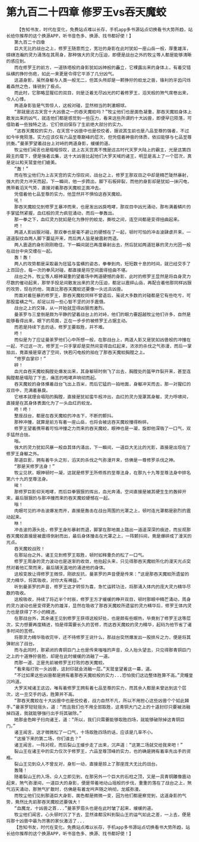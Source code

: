 # 第九百二十四章 修罗王vs吞天魔蛟
        【告知书友，时代在变化，免费站点难以长存，手机app多书源站点切换看书大势所趋，站长给你推荐的这个换源APP，听书音色多、换源、找书都好使！】
       第九百二十四章
       巨大无比的战台之上，修罗王随意而立，宽壮的身影在此时犹如一座山岳一般，厚重雄浑，磅礴浩瀚的灵力涌荡在其周身，那种强大的灵力压迫，即便是战台之外的牧尘等人都是能够清晰的感应到。
       而在修罗王的前方，一道铁塔般的身影犹如凶神般的矗立，它裸露出来的身体上，有着交错纵横的狰狞伤疤，如此一来更是令得它平添了几分凶气。
       这道身影，虽然身躯与人类一般无二，但其头颅却是一颗狰狞的蛟龙之兽，锋利的牙齿闪烁着森然之色，锋锐到了极点。
       而此时，它那略显猩红的双目，则是泛着无尽凶光的盯着修罗王，滔天般的煞气席卷出来，令人心悸。
       两道身影皆是气势惊人，这般对碰，显然相当的刺激眼球。
       “那就是远古天宫十大凶兽之一的吞天魔蛟吗？”牧尘他们也是面色凝重，那吞天魔蛟身体上散发出来的凶气，就连他们都是感觉到一些压力，看来这些所谓的十大凶兽，即便早已陨落，可借助着一些独特之法，它们依旧保存了生前绝大部分的实力。
       “这吞天魔蛟的实力，在天宫十凶兽中也是佼佼者，据说其生前也是八品至尊的强者，不过如今毕竟陨落，实力应该仅有六品至尊巅峰的层次，但凭借着神兽的体质，依旧能够与七品至尊抗衡。”曼荼罗望着战台上对峙的两道身影，缓缓的道。
       牧尘他们闻言也是暗暗惊叹，这上古天宫真不愧是远古时代天罗大陆上的霸主，光是这第四殿主的麾下，便是强者云集，这十大凶兽比起他们大罗天域的诸王，明显是高上了一个层次，真是足以和天鹫皇他们媲美。
       “轰！”
       而在牧尘他们为上古天宫的实力惊叹间，战台之上，修罗王那双目之中却是精芒陡然暴射，强大的灵力冲天而起，下一瞬间，他一步跨出，脚下石板碎裂，而他的身影却是犹如一抹闪电，携带着滔天气势，直接对着那吞天魔蛟正面冲去。
       凭借着他七品至尊的实力，他显然并不惧怕这吞天魔蛟。
       吼！
       那吞天魔蛟见到修罗王暴冲而来，也是发出凶戾咆哮，那双目中凶光涌动，那布满着鳞片的手掌猛然紧握，血红般的灵力疯狂涌动，而后一拳轰出。
       那一拳之下，血红灵力犹如是化为狰狞的蛟龙，撕咬之间，连空间都是变得扭曲起来。
       咚！
       两道人影凶狠对碰，那双拳也是毫不避让的硬憾在了一起，顿时可怕的冲击波肆虐开来，一道道裂纹自两人脚下蔓延开来，而后两人皆是被震射而退。
       两人震退的身形刚刚稳住，下一瞬间就已再度暴射出去，然后犹如两道狂暴的灵力光团一般在战台中央交缠在一起。
       轰！轰！
       两人的攻势都是采取最为狂猛与蛮横的姿态，拳拳到肉，短短数十息的时间，就已经交手了上百回合，每一次的拳风对碰，都直接是将空间震得扭曲不堪。
       战台之外，牧尘等人眼神凝重的望着场中两道硬憾的身影，此时的修罗王显然是将自身灵力尽数的催动起来，那举手投足间散发出来的灵力压迫，都足以震碎山岳，再配合着他那同样凶狠的攻势，现在的他，简直比那吞天魔蛟还要像一头远古凶兽。
       而面对着狂暴的修罗王，那吞天魔蛟同样不曾退后，虽说大多数的对碰都是它有些吃亏，可那股蛮横之气，却足以将一些心智不坚的对手震慑。
       战台之上的交锋，从一开始就显得凶狠而激烈。
       曼荼罗与三皇倒是颇为平静的望着战台上的对峙，他们的眼力要超越牧尘他们许多，自然是能够看得出来，眼下的局面，正在一步步的被修罗王占据主动。
       而若是持续下去的话，修罗王要取胜，并不难。
       咚！
       而似是为了应证曼荼罗他们心中所想一般，在那战台上，两道人影又是犹如凶兽般的冲撞在一起，不过这一次，修罗王一只手掌却是突然间变得血红起来，浓浓的杀伐之气弥漫，而后一掌拍出，竟直接是穿透了空间，快若闪电般的拍在了那吞天魔蛟胸膛之上。
       “修罗血掌印！”
       砰！
       血光自吞天魔蛟胸膛处爆发出来，其身躯顿时倒飞了出去，胸膛处的盔甲炸裂开来，甚至连胸膛都是塌陷了下去，痛苦的咆哮声响彻而起。
       吞天魔蛟的身体搽着战台飞出上百米，而后它猛的一拍地面，身躯冲天而去，那一对猩红的双目中，充满着暴戾。
       它根本就理会塌陷的胸膛，直接是犹如蛮牛般冲出，血红的灵力笼罩其身躯，灵力呼啸间，直接是在其身体表面化为了一头血红的蛟龙。
       咚！咚！
       整座战台，都是在吞天魔蛟的冲击下，不断的颤抖。
       那种冲撞，就算是前方有着一座山岳，也将会被这吞天魔蛟撞得粉碎。
       修罗王望着携带着可怕冲撞之力而来的吞天魔蛟，眼神也是一凝，旋即他深吸了一口气，双手猛然合拢。
       嗡。
       强大的灵力犹如风暴一般自其体内涌出，下一瞬间，一道巨大无比的光影，直接是出现在了修罗王身躯之外。
       那道巨影，拥有着牛头之形，滔天的杀伐之气弥漫开来，仿佛是一尊修罗杀伐之神。
       “那是天修罗法身！”
       牧尘见状，眼神顿时一凝，这就是修罗王所修炼的至尊法身，在那九十九等至尊法身中排名第六十九的至尊法身。
       哞！
       那修罗巨影仰天咆哮，而后巨拳狠狠的挥出，血光奔涌，空间直接是被其硬生生的轰碎开来，最后狠狠的与那冲撞而来的吞天魔蛟硬憾在一起。
       嗡！
       肉眼可见的冲击波爆发而开，直接是轰击在战台周围的光罩之上，顿时连光罩都是剧烈的震动起来。
       咻！
       冲击波的源头处，修罗王身形暴射而退，脚掌在那地面上踏出一道道深深的痕迹，而反观那吞天魔蛟直接是被震得倒射而出，最后身体撞击在光罩之上，一阵颤抖间，竟是爆碎成了漫天的光点。
       吞天魔蛟战败！
       在那站台之外，诸王见到修罗王取胜，顿时如释重负的松了一口气。
       修罗王周身的灵力波动也是逐渐的收敛，他抬起头来，只见得那吞天魔蛟所化的漫天光点突然对着他汇聚而来，最后铺天盖地的涌进他的身体。
       这般变故让得修罗王微惊，刚欲反抗，曼荼罗的声音便是传来：“这是那吞天魔蛟所遗留的灵力精华，将其吸收，对你大有裨益。”
       听到曼荼罗的声音，修罗王这才转惊为喜，急忙运转功法，将那涌入体内的庞大灵力精华尽数的吸收。
       这般吸收，持续了将近半个时辰，修罗王方才缓缓的睁开双目，顿时那眼中精芒涌动，周身的灵力波动也是变得更为的雄浑，显然在吸收了那吞天魔蛟所遗留的灵力精华后，修罗王体内灵力也是获得了不小的精进。
       在那战台外，其余诸王见到修罗王获得这般好处，也是颇有些眼热，毕竟到了修罗王这等层次，实力想要再度精进，怕是得需要长久的苦修，而这吞天魔蛟的灵力精华，起码为他节省了诸多时间的苦修。
       将那灵力精华吸收完毕，还不待修罗王说什么，那战台突然爆发出一股排斥之力，便是将其弹射出了战台。
       而与此同时，那紧闭的青铜巨门上也是传来嗤嗤的声音，众人抬头望去，只见得那青铜巨门之上的十道狰狞兽脸，却是在此时缓缓的消融了一道。
       而那一道，正是先前被修罗王打败的吞天魔蛟。
       “看来每打败一头凶兽，这封印就会消融一层。”天鹫皇望着这一幕，道。
       “不过如果这些凶兽都是拥有着那吞天魔蛟般的实力...恐怕我们这边整体胜算不高。”灵瞳皇沉吟道。
       大罗天域诸王这边，唯有着修罗王拥有着七品至尊的实力，而其余人都是未曾达到这个层次，这一旦交手的话，胜算并不高。
       “那吞天魔蛟在十大凶兽中也是佼佼者，战力自然不凡，所以不用担心这些凶兽个个如此棘手。”曼荼罗轻轻摇头，道：“而且我们也不用全部取胜，这青铜大门之上的十道封印只要被消融掉四道，我就能够强行出手将其破除。”
       她那金色眸子扫向诸王，道：“所以，我们只需要能够取胜四场，就能够破除掉这青铜巨门。”
       诸王闻言，这才微微松了一口气，十场取胜四场的话，应该是几率不小。
       “这接下来的第二场，你们谁去？”
       诸王闻言，一阵对视，而后裂山王缓步走了出来，沉声道：“这第二场就交给我来吧！”
       裂山王在诸王中的实力仅次于修罗王，六品至尊顶峰的实力，也的确是拥有着率先出手的资格。
       裂山王见到众人不曾反对，身形一动，直接是掠上了那座庞大无比的战台。
       轰隆！
       随着裂山王的入场，众人立即见到，在那另外一个巨大的石柱之顶，又是一具青铜雕像震动起来，煞气弥漫间，一道巨大的身影，便是带着地动山摇般的步伐，重重的落在了战台之上，煞气滔天涌动，那煞气扩散时，仿佛是有着龙吟声随之响彻，龙威弥漫。
       而牧尘他们见到那道巨大身影，面色都是微微一变，因为他们都是察觉到，这道身影的气势，竟然比先前那吞天魔蛟还要强大！
       “血魔龙，十凶兽之首...”曼荼罗眉头也是在此时皱了起来，缓缓的道。
       牧尘他们闻言，心头顿时沉了下去，显然谁都没料到裂山王的运气如此之差，一上去，便是将那十凶兽中最为厉害的家伙激活了...
       【告知书友，时代在变化，免费站点难以长存，手机app多书源站点切换看书大势所趋，站长给你推荐的这个换源APP，听书音色多、换源、找书都好使！】